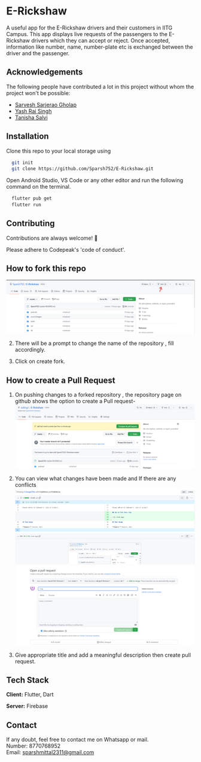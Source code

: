 # E-Rickshaw

A useful app for the E-Rickshaw drivers and their customers in IITG Campus. This app displays live requests of the passengers to the E-Rickshaw drivers which they can accept or reject. Once accepted, information like number, name, number-plate etc is exchanged between the driver and the passenger. 

## Acknowledgements

The following people have contributed a lot in this project without whom the project won't be possible:
<ul>
  <li><a href="https://github.com/sarg19">Sarvesh Sarjerao Gholap</a></li>
  <li><a href="https://github.com/Yash-jar">Yash Raj Singh</a></li>
  <li><a href="https://github.com/tanisha-salvi">Tanisha Salvi</a></li>
</ul>

## Installation

Clone this repo to your local storage using

```bash
  git init
  git clone https://github.com/Sparsh752/E-Rickshaw.git
```

Open Android Studio, VS Code or any other editor and run the following command on the terminal.

```bash
  flutter pub get 
  flutter run
```

## Contributing

Contributions are always welcome! :tada:

Please adhere to Codepeak's 'code of conduct'.

## How to fork this repo

![](./fork.png)

2) There will be a prompt to change the name of the repository , fill accordingly.

3) Click on create fork.

## How to create a Pull Request

1) On pushing changes to a forked repository , the repository page on github shows the option to create a Pull request-
![](./pull.png)

2) You can view what changes have been made and If there are any conflicts 
![](./changes.png)
![](./createreq.png)

3) Give appropriate title and add a meaningful description then create pull request.

## Tech Stack

**Client:** Flutter, Dart

**Server:** Firebase

## Contact

If any doubt, feel free to contact me on Whatsapp or mail. <br/>
Number: 8770768952 <br/>
Email: sparshmittal2311@gmail.com
